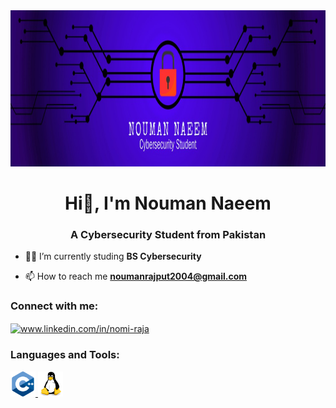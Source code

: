 <img src="https://github.com/nomi2k4/nomi2k4/blob/main/nomi2k4.jpeg" alt="nomi2k4" width="1300" height="250">
<h1 align="center">Hi👋, I'm Nouman Naeem</h1>
<h3 align="center">A Cybersecurity Student from Pakistan</h3>

- 👨‍💻 I’m currently studing **BS Cybersecurity**

- 📫 How to reach me **noumanrajput2004@gmail.com**

<h3 align="left">Connect with me:</h3>
<p align="left">
<a href="https://www.linkedin.com/in/nomi-raja/" target="blank"><img align="center" src="https://raw.githubusercontent.com/rahuldkjain/github-profile-readme-generator/master/src/images/icons/Social/linked-in-alt.svg" alt="www.linkedin.com/in/nomi-raja" height="30" width="40" /></a>
</p>

<h3 align="left">Languages and Tools:</h3>
<p align="left"> <a href="https://www.w3schools.com/cpp/" target="_blank" rel="noreferrer"> <img src="https://raw.githubusercontent.com/devicons/devicon/master/icons/cplusplus/cplusplus-original.svg" alt="cplusplus" width="40" height="40"/> </a> <a href="https://www.linux.org/" target="_blank" rel="noreferrer"> <img src="https://raw.githubusercontent.com/devicons/devicon/master/icons/linux/linux-original.svg" alt="linux" width="40" height="40"/> </a> </p>
